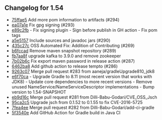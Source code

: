 ## Changelog for 1.54

- [75ffae5](https://github.com/prestodb/tempto/commit/75ffae571b4d829ab81601821e085622b08c3ade) Add more pom information to artifacts (#294)
- [ea07a1e](https://github.com/prestodb/tempto/commit/ea07a1eff4012c1d766444c4f185ced28284f599) Fix gpg signing (#293)
- [e89c2fb](https://github.com/prestodb/tempto/commit/e89c2fbcc6421c90a0c5a289444257636fba7b65) - Fix signing plugin - Sign before publish in GH action - Fix pom tags
- [a5e5157](https://github.com/prestodb/tempto/commit/a5e5157d2afee03f973cf087b5b620ea9fce8df5) Include sources and javadoc jars (#290)
- [435c27c](https://github.com/prestodb/tempto/commit/435c27ced0f6545d9284e4473158b595af2ccd7a) OSS Automated Fix: Addition of Contributing (#269)
- [b6fccad](https://github.com/prestodb/tempto/commit/b6fccad389e62c460bb0970c29c25b75fb77e886) Remove maven snapshot repository (#289)
- [fb7aa8f](https://github.com/prestodb/tempto/commit/fb7aa8f9de136a10803a1ebd23bbd4946194b93c) upgrade kafka to 3.9.0 and remove zookeeper
- [7b02b6c](https://github.com/prestodb/tempto/commit/7b02b6c5e7049b88ea02c2a07a44424c333e5882) Fix export maven password in release action (#287)
- [6462ba8](https://github.com/prestodb/tempto/commit/6462ba8c1f98f80d4f9667dd028cded19d559728) Add github action to release tempto (#286)
- [9263c07](https://github.com/prestodb/tempto/commit/9263c07875de193d58a8ec2cd106e321994dbf39) Merge pull request #283 from aaneja/gradleUpgrade810_jdk8
- [e6f70ca](https://github.com/prestodb/tempto/commit/e6f70ca7384a92af1fca6bf88702bb280070f715) - Upgrade Gradle to 8.11 (most recent version that works with JDK8) - Update core dependencies to more recent versions - Remove unused NameService/NameServiceDescriptor implementations - Bump version to 1.54-SNAPSHOT
- [eb9d16c](https://github.com/prestodb/tempto/commit/eb9d16caf022c749621c8b0906488a02993783e7) Merge pull request #281 from Dilli-Babu-Godari/CVE_OSS_Jsch
- [95ca2c5](https://github.com/prestodb/tempto/commit/95ca2c5d7f5c8a4a80eaa9c964a5b767df2be48e) Upgrade jsch from 0.1.52 to 0.1.55 to fix CVE-2016-5725
- [7fea4ee](https://github.com/prestodb/tempto/commit/7fea4eed769fbab1b78a6b45b4c3c7254e6f31fc) Merge pull request #282 from Dilli-Babu-Godari/add-ci-gradle
- [5f3540e](https://github.com/prestodb/tempto/commit/5f3540eef6feee8e0d8013ff771bebe3b9d23fdd) Add GitHub Action for Gradle build in Java CI

